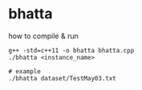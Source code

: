 # bhatta

how to compile & run

```
g++ -std=c++11 -o bhatta bhatta.cpp
./bhatta <instance_name>

# example
./bhatta dataset/TestMay03.txt
```
